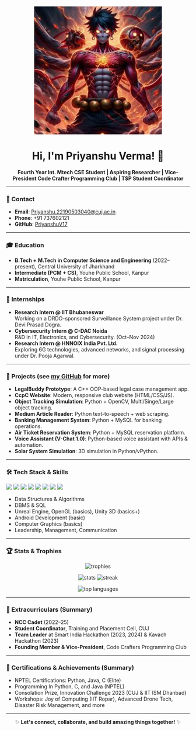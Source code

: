 <p align="center">
  <img src="images.jpeg" alt="Profile Banner" width="350"/>
</p>

<h1 align="center">Hi, I'm Priyanshu Verma! 👋</h1>
<p align="center">
  <b>Fourth Year Int. Mtech CSE Student | Aspiring Researcher | Vice-President Code Crafter Programming Club | T$P Student Coordinator</b>
</p>

---

### 📱 Contact

- **Email**: Priyanshu.22190503040@cuj.ac.in
- **Phone**: +91 737602121
- **GitHub**: [PriyanshuV17](https://github.com/PriyanshuV17)

---

### 🎓 Education

- **B.Tech + M.Tech in Computer Science and Engineering** (2022–present), Central University of Jharkhand
- **Intermediate (PCM + CS)**, Youhe Public School, Kanpur
- **Matriculation**, Youhe Public School, Kanpur

---

### 💼 Internships

- **Research Intern @ IIT Bhubaneswar**  
  Working on a DRDO-sponsored Surveillance System project under Dr. Devi Prasad Dogra.
- **Cybersecurity Intern @ C-DAC Noida**  
  R&D in IT, Electronics, and Cybersecurity. (Oct–Nov 2024)
- **Research Intern @ HNNOIX India Pvt. Ltd.**  
  Exploring 6G technologies, advanced networks, and signal processing under Dr. Pooja Agarwal.

---

### 🚀 Projects (see [my GitHub](https://github.com/PriyanshuV17) for more)

- **LegalBuddy Prototype**: A C++ OOP-based legal case management app.
- **CcpC Website**: Modern, responsive club website (HTML/CSS/JS).
- **Object Tracking Simulation**: Python + OpenCV, Multi/Singe/Large object tracking.
- **Medium Article Reader**: Python text-to-speech + web scraping.
- **Banking Management System**: Python + MySQL for banking operations.
- **Air Ticket Reservation System**: Python + MySQL reservation platform.
- **Voice Assistant (V-Chat 1.0)**: Python-based voice assistant with APIs & automation.
- **Solar System Simulation**: 3D simulation in Python/vPython.

---

### 🛠️ Tech Stack & Skills

<p>
  <img src="https://img.shields.io/badge/Python-3776AB?style=flat&logo=python&logoColor=white"/>
  <img src="https://img.shields.io/badge/Java-007396?style=flat&logo=java&logoColor=white"/>
  <img src="https://img.shields.io/badge/C-00599C?style=flat&logo=c&logoColor=white"/>
  <img src="https://img.shields.io/badge/C++-00599C?style=flat&logo=c%2B%2B&logoColor=white"/>
  <img src="https://img.shields.io/badge/HTML5-E34F26?style=flat&logo=html5&logoColor=white"/>
  <img src="https://img.shields.io/badge/CSS3-1572B6?style=flat&logo=css3&logoColor=white"/>
  <img src="https://img.shields.io/badge/MySQL-4479A1?style=flat&logo=mysql&logoColor=white"/>
  <img src="https://img.shields.io/badge/GitHub-181717?style=flat&logo=github&logoColor=white"/>
</p>

- Data Structures & Algorithms
- DBMS & SQL
- Unreal Engine, OpenGL (basics), Unity 3D (basics+)
- Android Development (basic)
- Computer Graphics (basics)
- Leadership, Management, Communication

---

### 🏆 Stats & Trophies

<p align="center">
  <img src="https://github-profile-trophy.vercel.app/?username=PriyanshuV17&theme=darkhub" alt="trophies"/>
</p>
<p align="center">
  <img src="https://github-readme-stats.vercel.app/api?username=PriyanshuV17&show_icons=true&theme=tokyonight" alt="stats"/>
  <img src="https://github-readme-streak-stats.herokuapp.com/?user=PriyanshuV17&theme=tokyonight" alt="streak"/>
</p>
<p align="center">
  <img src="https://github-readme-stats.vercel.app/api/top-langs/?username=PriyanshuV17&layout=compact&theme=tokyonight" alt="top languages"/>
</p>

---

### 🌟 Extracurriculars (Summary)

- **NCC Cadet** (2022–25)
- **Student Coordinator**, Training and Placement Cell, CUJ
- **Team Leader** at Smart India Hackathon (2023, 2024) & Kavach Hackathon (2023)
- **Founding Member & Vice-President**, Code Crafters Programming Club

---

### 📜 Certifications & Achievements (Summary)

- NPTEL Certifications: Python, Java, C (Elite)
- Programming In Python, C, and Java (NPTEL)
- Consolation Prize, Innovation Challenge 2023 (CUJ & IIT ISM Dhanbad)
- Workshops: Joy of Computing (IIT Ropar), Advanced Drone Tech, Disaster Risk Management, and more

---

<div align="center">

✨ <b>Let's connect, collaborate, and build amazing things together!</b> ✨

</div>
